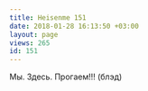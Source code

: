 ```yaml
---
title: Heisenme 151
date: 2018-01-28 16:13:50 +03:00
layout: page
views: 265
id: 151
---
```


Мы. Здесь. Прогаем!!! (блэд)


